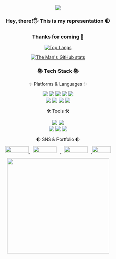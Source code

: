 <p align=center><img src="https://3.bp.blogspot.com/-UBItpkh-WsY/X8iWLccM6oI/AAAAAAAAFuI/wRl4i0pXHrYzrttu_YmW2yVn0Btg21OSACNcBGAsYHQ/w919/the-mandalorian-din-djarin-baby-yoda-grogu-uhdpaper.com-4K-8.1994-wp.thumbnail.jpg"></p>

### 

<h3 align=center> Hey, there!🖐  This is my representation 🌓 </h3>
<h3 align=center>Thanks for coming 🙋
</h3>
<p style="line-height:30%"></p> 

<div align=center>
	
[![Top Langs](https://github-readme-stats.vercel.app/api/top-langs/?username=TheMan1697&layout=compact&)](https://github.com/TheMan1697/github-readme-stats)
	
[![The Man's GitHub stats](https://github-readme-stats.vercel.app/api?username=TheMan1697&&show_icons=true&theme=buefy)](https://github.com/TheMan1697/github-readme-stats)

</div>
<div align=center>
    <h3>📚 Tech Stack 📚</h3>
    <p>✨ Platforms & Languages ✨</p>
</div>
<div align="center">
    <img src="https://img.shields.io/badge/Java-007396?style=flat&logo=Java&logoColor=white" />
    <img src="https://img.shields.io/badge/HTML5-E34F26?style=flat&logo=HTML5&logoColor=white" />
    <img src="https://img.shields.io/badge/CSS3-1572B6?style=flat&logo=CSS3&logoColor=white" />
    <img src="https://img.shields.io/badge/JavaScript-F7DF1E?style=flat&logo=JavaScript&logoColor=white" />
    <img src="https://img.shields.io/badge/jQuery-0769AD?style=flat&logo=jQuery&logoColor=white" />
    <br>
    <img src="https://img.shields.io/badge/Oracle%20SQL-F80000?style=flat&logo=Oracle&logoColor=white" />
    <img src="https://img.shields.io/badge/AWS-232F3E?style=flat&logo=AmazonAWS&logoColor=white" />
    <img src="https://img.shields.io/badge/Spring-6DB33F?style=flat&logo=Spring&logoColor=white" />
    <img src="https://img.shields.io/badge/Bootstrap-7952B3?style=flat&logo=Bootstrap&logoColor=white" />
</div>
<p style="line-height:10%"></p> 
<div align=center>
    <p>🛠 Tools 🛠</p>
</div>
<div align=center>
    <img src="https://img.shields.io/badge/Eclipse%20IDE-2C2255?style=flat&logo=EclipseIDE&logoColor=white" />
    <img src="https://img.shields.io/badge/Visual%20Studio%20Code-007ACC?style=flat&logo=VisualStudioCode&logoColor=white" />
    <br>
    <img src="https://img.shields.io/badge/SVN-809CC9?style=flat&logo=Subversion&logoColor=white" />
    <img src="https://img.shields.io/badge/Tomcat-F8DC75?style=flat&logo=ApacheTomcat&logoColor=white" />
    <img src="https://img.shields.io/badge/GitHub-181717?style=flat&logo=GitHub&logoColor=white" />
</div>
<p style="line-height:10%"></p> 
<div align=center>
    <p>🌓 SNS & Portfolio 🌓</p>
</div>
<div align=center>
	<a href="https://gratis-kilometer-1b7.notion.site/The-Man-72d0117230204745a195457587b3c3a0" align=center>
	<img src="https://img.shields.io/badge/Notion-white?style=for-the-badge&logo=Notion&logoColor=black" style="height : 21px; width : 75px">
</a>
	<a href="https://silly.monster"  align=center>
	<img src="http://img.shields.io/badge/-TheMan-dcb386?style=flat&logo=ReverbNation&logoColor=black&link=https://silly.monster/"
	 style="height : auto; margin-left : 10px; margin-right : 10px; width:75px; height :21px;"/>
</a>
<a href="https://theworldaswillandidea.tistory.com/" align=center>
	<img src="https://img.shields.io/badge/Tech%20Blog-555263??style=flat&logoColor=white&link=https://theworldaswillandidea.tistory.com/"
	style="height : auto; margin-left : 10px; margin-right : 10px; width:75px; height :21px;"/>
</a>
	    <a href="mailto:bibibik1697@gmail.com">
<img src="https://camo.githubusercontent.com/4fcb210410d0202f918b7b1575eb06bb99f098ac1a2b91bb66201bbdfa7ba578/68747470733a2f2f696d672e736869656c64732e696f2f62616467652f476d61696c2d6431343833363f7374796c653d666c6174266c6f676f3d476d61696c266c6f676f436f6c6f723d7768697465266c696e6b3d6d61696c746f3a696e613933373740676d61696c2e636f6d" data-canonical-src="https://img.shields.io/badge/Gmail-d14836?style=flat&amp;logo=Gmail&amp;logoColor=white&amp;link=mailto:bibibik1697@gmail.com" style="width: 60px; height : 21px;">
    </a>
	
</div>
<p style="line-height:10%"></p> 
<div align=center>
  <img src="https://i.pinimg.com/564x/28/31/50/28315026028037d9ec0ffff5bbafa205.jpg" style="width: 325px;height:300px">
</div>

<!--
**TheMan1697/TheMan1697** is a ✨ _special_ ✨ repository because its `README.md` (this file) appears on your GitHub profile.

Here are some ideas to get you started:

- 🔭 I’m currently working on ...
- 🌱 I’m currently learning ...
- 👯 I’m looking to collaborate on ...
- 🤔 I’m looking for help with ...
- 💬 Ask me about ...
- 📫 How to reach me: ...
- 😄 Pronouns: ...
- ⚡ Fun fact: ...
-->


